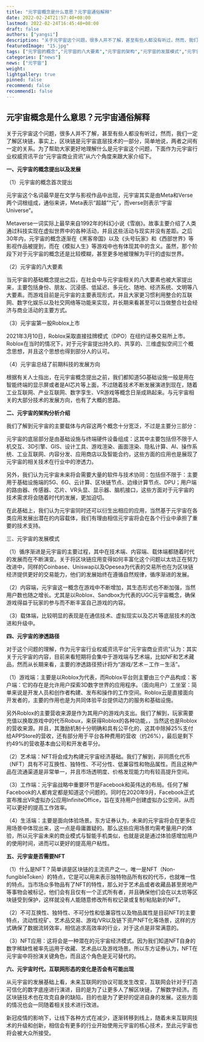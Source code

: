 ```yaml
---
title: "元宇宙概念是什么意思？元宇宙通俗解释"
date: 2022-02-24T21:57:40+08:00
lastmod: 2022-02-24T16:45:40+08:00
draft: false
authors: ["yangsi"]
description: "关于元宇宙这个问题，很多人并不了解，甚至有些人都没有听过，然而，我们一定了解区块链，事实上，区块链是元宇宙底层技术的一部分，简单地说，两者之间有一定的关系。为了帮助大家更好地理解什么是元宇宙这个问题，下面作为元宇宙行业权威资讯平台“元宇宙商业资讯”从六个角度来跟大家介绍下。"
featuredImage: "15.jpg"
tags: ["元宇宙的概念","元宇宙的八大要素","元宇宙的架构","元宇宙的发展模式","元宇宙时代"]
categories: ["news"]
news: ["元宇宙"]
weight: 
lightgallery: true
pinned: false
recommend: false
recommend1: false
---
```


##  元宇宙概念是什么意思？元宇宙通俗解释

关于元宇宙这个问题，很多人并不了解，甚至有些人都没有听过，然而，我们一定了解区块链，事实上，区块链是元宇宙底层技术的一部分，简单地说，两者之间有一定的关系。为了帮助大家更好地理解什么是元宇宙这个问题，下面作为元宇宙行业权威资讯平台“元宇宙商业资讯”从六个角度来跟大家介绍下。

**一、元宇宙的概念提出以及发展**

（1）元宇宙的概念首次提出

元宇宙这个名词最早是在文学与影视作品中出现，元宇宙其实是由Meta和Verse两个词根组成，通俗来讲，Meta表示“超越”“元”，而verse则表示“宇宙Universe”。

Metaverse一词实际上最早来自1992年的科幻小说《雪崩》。故事主要介绍了人类通过科技实现在虚拟世界中的各种活动，并且这些活动与现实并没有差距。之后30年内，元宇宙的概念逐渐在《黑客帝国》以及《头号玩家》和《西部世界》等影视作品被提到，而在《模拟人生》等游戏中也有体现其中的含义。虽然，那个阶段下对于元宇宙的概念还是比较模糊，甚至更多地被理解为平行的虚拟世界。

（2）元宇宙的八大要素

当元宇宙的基础概念提出之后，在社会中与元宇宙相关的八大要素也被大家提出来，主要包括身份、朋友、沉浸感、低延迟、多元化、随地、经济系统、文明等八大要素。而游戏目前是元宇宙的主要表现形式，并且大家更习惯利用整合的互联网、数字化娱乐以及社交网络等功能来实现，并长期来看甚至可以当做整合社会经济与商业活动的主要方式。

（3）元宇宙第一股Roblox上市

2021年3月10日，Roblox采取直接挂牌模式（DPO）在纽约证券交易所上市。Roblox在当时的情况下，对于元宇宙提出持久的、共享的、三维虚拟空间三个概念思想，并且这个思想也得到部分人的认可。

（4）元宇宙总结了前期科技的发展方向

根据有关人士指出，在元宇宙概念提出之前，我们都知道5G基础设施一般是用在智能终端的显示屏或者是AI芯片等上面，不过随着技术不断发展演进到现在，随着工业互联网、产业互联网、数字孪生、VR游戏等概念日渐成熟起来。与元宇宙相关的大部分技术的发展方向，也有了大概的思路。

**二、元宇宙的架构分析介绍**

我们了解到元宇宙的主要载体与内容这两个概念十分宽泛，不过是主要分三部分：

元宇宙的底层部分是由基础设施与终端硬件设备组成：这其中主要包括但不限于人机交互、3D引擎、GIS、设计工具、游戏渲染、画面渲染、隐私计算、AI、操作系统、工业互联网、内容分发、应用商店以及智能合约，这些方面的应用也是展现了元宇宙的相关技术在行业中的渗透力。

另外，我们认为元宇宙未来将会需要大量的软件与技术协同：包括但不限于：主要用于基础设施端的5G、6G、云计算、区块链节点、边缘计算节点、DPU；用户端的路由器、传感器、芯片、VR头显、显示器、脑机接口，这些方面对于元宇宙的技术需求将会随着时代的发展，更加迫切。

在此基础上，我们认为元宇宙同时还可以衍生出相应的应用，当然基于元宇宙在各类应用发展出潜在的内容载体，我们有理由相信元宇宙将会在各个行业中承担了重要的技术支持。

三、元宇宙的发展模式

（1）循序渐进是元宇宙的主要过程，其中在技术端、内容端、载体端都随着时代的发展而在不断演变。关于将区块链应用变得如何丰富化这个问题以太坊正在努力改进中，同样的Coinbase、Uniswap以及Opesea为代表的交易所也在为区块链经济提供更好的交易能力，他们的发展始终在遵循自然规律，循序渐进的发展。

（2）内容端，元宇宙这一概念在游戏中不断增加，其生态形式也不断加强，当然用户数也随之增长。尤其是以Roblox、Sandbox为代表的UGC元宇宙概念，确保游戏得益于玩家的参与而不断丰富自己游戏的内容。

（3）载体端，比较明显的表现是在通信技术、虚拟现实以及芯片等底层技术的改进和升级中。

**四、元宇宙的渗透路径**

对于这个问题的理解，作为元宇宙行业权威资讯平台“元宇宙商业资讯”认为：其实关于元宇宙的内容，目前来看短期将会集中于游戏端与艺术端，比如NF和艺术藏品，然而从长期来看，主要的渗透路径预计将为“游戏/艺术－工作－生活”。

（1）游戏端：主要是以Roblox为代表，而Roblox平台则主要由三个产品构成：客户端：它的存在是允许用户探索3D数字世界的应用程序。（面向用户）工坐室：简单来说是开发人员和创作者构建、发布和操作的工作空间。Roblox云是直接面向开发者的，主要的作用也是为共同体验平台提供动力的服务和基础设施。

另外Roblox的主要营收来源是作为其用户的游戏内支出。我们了解到，玩家需要充值以换取游戏中的代币Robux，来获得Roblox的各种功能，，当然这也是Roblox的营收来源。并且，其激励机制十分明确和具有公平化的，这其中除掉25%支付给APPStore的营收，还有部分用于平台各种费用的营收（约26%），最后是剩下约49%的营收基本由公司和开发者平分。

（2）艺术端：NFT将会成为构建元宇宙经济基础。我们了解到，非同质化代币（NFT）具有不可互换性、独特性、不可分性、低兼容性和物品属性。而且这种产品在流通渠道是非常单一，并且市场透明度、价格发现能力均有较高提升空间。

（3）工作端：元宇宙战略中重要环节是Facebook和英伟达的布局。任何了解Facebook的人都肯定都是知道这个问题的。同时在2020年9月，Facebook正式宣布推出VR虚拟办公应用InfiniteOffice，旨在支持用户创建虚拟办公空间，从而可以更好的提高工作效率。

（4）生活端：主要是面向体验场景。东方证券认为，未来的元宇宙将会在更多应用场景中体现出来，这一点是毋庸置疑的。那么这些应用场景均需考量用户的体验，所以元宇宙未来的商业模式与智能手机类似，也就是说是通过体验感增加用户的使用时间，进而可以更好的提高用户粘性。

**五、元宇宙是否需要NFT**

（1）什么是NFT？简单讲是区块链的主流资产之一。唯一是NFT（Non-fungibleToken）的特点，它是可以用来表示独特物品所有权的代币，也就唯一性的特点。当市场众多物品有了NFT的特性，那么对于艺术品或者收藏品甚至房地产等事物会被标记，他们会有且仅有一个正式所有者，并且确保他们会在以太坊等区块链受到保护，这样就没有人能随意修改所有权记录或复制/粘贴新的NFT。

（2）不可互换性、独特性、不可分性和低兼容性以及物品属性是目前NFT的主要特点，流动性挖矿、艺术品交易、游戏/VR以及链下资产NFT化等场景，这样的方式确保了数据流转效率，相信追求高效率的行业，对于这点是非常满意的。

（3）NFT应用：这将会是一种潜在的元宇宙经济模式。因为我们知道NFT自身的数字稀缺性被率先运用于收藏、艺术品以及游戏场景。所以东方证券认为，NFT在元宇宙中将扮演关键角色，而且这个角色是无可替代的。

**六、元宇宙时代，互联网形态的变化是否会有可能出现**

从元宇宙的发展基础上看，未来互联网的协议可能发生改变，互联网会针对于打造可信化的数字底座进行演进，目的是为了让更多人了解区块链，了解数字经济。而区块链技术也在攻克自身的缺陷，目的也是为了更好的促进自身的发展。这些方面的情况也会一同随着相关技术进行改进。

新冠疫情的影响下，让线下各种方式在减少，逐渐转移到线上，随着未来互联网技术的升级和创新，相信会有更多的行业开始使用元宇宙的核心技术，至此元宇宙也将会被大众所接受。


